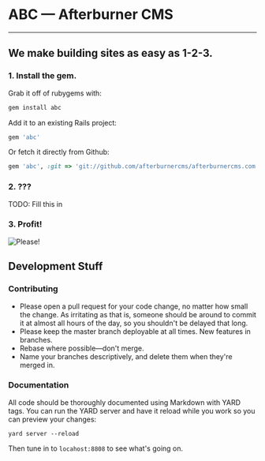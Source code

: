 # ABC — Afterburner CMS
------

## We make building sites as easy as 1-2-3.

### 1. Install the gem.

Grab it off of rubygems with:

```ruby
gem install abc
```

Add it to an existing Rails project:

```ruby
gem 'abc'
```

Or fetch it directly from Github:

```ruby
gem 'abc', :git => 'git://github.com/afterburnercms/afterburnercms.com'
```

### 2. ???

TODO: Fill this in

### 3. Profit!

![Please!](http://i2.kym-cdn.com/photos/images/newsfeed/000/264/200/acb.jpg)


## Development Stuff

### Contributing

- Please open a pull request for your code change, no matter how small the change. As irritating as that is, someone should be around to commit it at almost all hours of the day, so you shouldn't be delayed that long.
- Please keep the master branch deployable at all times. New features in branches.
- Rebase where possible—don't merge.
- Name your branches descriptively, and delete them when they're merged in.

### Documentation

All code should be thoroughly documented using Markdown with YARD tags. You can run the YARD server and have it reload while you work so you can preview your changes:

```shell
yard server --reload
```

Then tune in to `locahost:8808` to see what's going on.
